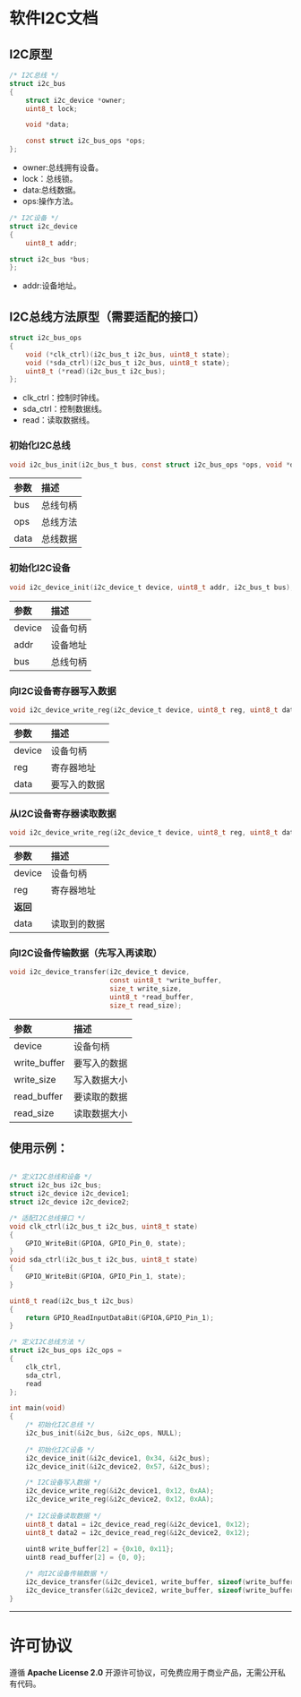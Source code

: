 # 软件I2C文档

## I2C原型

```c
/* I2C总线 */
struct i2c_bus
{
    struct i2c_device *owner;
    uint8_t lock;

    void *data;

    const struct i2c_bus_ops *ops;
};
```

- owner:总线拥有设备。
- lock：总线锁。
- data:总线数据。
- ops:操作方法。

```c
/* I2C设备 */
struct i2c_device
{
    uint8_t addr;

struct i2c_bus *bus;
};
```

- addr:设备地址。

## I2C总线方法原型（需要适配的接口）

```c
struct i2c_bus_ops
{
    void (*clk_ctrl)(i2c_bus_t i2c_bus, uint8_t state);
    void (*sda_ctrl)(i2c_bus_t i2c_bus, uint8_t state);
    uint8_t (*read)(i2c_bus_t i2c_bus);
};
```

- clk_ctrl：控制时钟线。
- sda_ctrl：控制数据线。
- read：读取数据线。

### 初始化I2C总线

```c
void i2c_bus_init(i2c_bus_t bus, const struct i2c_bus_ops *ops, void *data);
```

| 参数   | 描述   |
|:-----|:-----|
| bus  | 总线句柄 |
| ops  | 总线方法 |
| data | 总线数据 |

### 初始化I2C设备

```c
void i2c_device_init(i2c_device_t device, uint8_t addr, i2c_bus_t bus);
```

| 参数     | 描述   |
|:-------|:-----|
| device | 设备句柄 |
| addr   | 设备地址 |
| bus    | 总线句柄 |

### 向I2C设备寄存器写入数据

```c
void i2c_device_write_reg(i2c_device_t device, uint8_t reg, uint8_t data);
```

| 参数     | 描述     |
|:-------|:-------|
| device | 设备句柄   |
| reg    | 寄存器地址  |
| data   | 要写入的数据 |

### 从I2C设备寄存器读取数据

```c
void i2c_device_write_reg(i2c_device_t device, uint8_t reg, uint8_t data);
```

| 参数     | 描述     |
|:-------|:-------|
| device | 设备句柄   |
| reg    | 寄存器地址  |
| **返回** |        |
| data   | 读取到的数据 |

### 向I2C设备传输数据（先写入再读取）

```c
void i2c_device_transfer(i2c_device_t device,
                         const uint8_t *write_buffer,
                         size_t write_size,
                         uint8_t *read_buffer,
                         size_t read_size);
```

| 参数           | 描述     |
|:-------------|:-------|
| device       | 设备句柄   |
| write_buffer | 要写入的数据 |
| write_size   | 写入数据大小 |
| read_buffer  | 要读取的数据 |
| read_size    | 读取数据大小 |

## 使用示例：

```c

/* 定义I2C总线和设备 */
struct i2c_bus i2c_bus;
struct i2c_device i2c_device1;
struct i2c_device i2c_device2;

/* 适配I2C总线接口 */
void clk_ctrl(i2c_bus_t i2c_bus, uint8_t state)
{
    GPIO_WriteBit(GPIOA, GPIO_Pin_0, state);
}
void sda_ctrl(i2c_bus_t i2c_bus, uint8_t state)
{
    GPIO_WriteBit(GPIOA, GPIO_Pin_1, state);
}

uint8_t read(i2c_bus_t i2c_bus)
{
    return GPIO_ReadInputDataBit(GPIOA,GPIO_Pin_1);
}

/* 定义I2C总线方法 */
struct i2c_bus_ops i2c_ops =
{
    clk_ctrl,
    sda_ctrl,
    read
};

int main(void)
{
    /* 初始化I2C总线 */
    i2c_bus_init(&i2c_bus, &i2c_ops, NULL);
    
    /* 初始化I2C设备 */
    i2c_device_init(&i2c_device1, 0x34, &i2c_bus);
    i2c_device_init(&i2c_device2, 0x57, &i2c_bus);

    /* I2C设备写入数据 */
    i2c_device_write_reg(&i2c_device1, 0x12, 0xAA);
    i2c_device_write_reg(&i2c_device2, 0x12, 0xAA);
    
    /* I2C设备读取数据 */
    uint8_t data1 = i2c_device_read_reg(&i2c_device1, 0x12);
    uint8_t data2 = i2c_device_read_reg(&i2c_device2, 0x12);
    
    uint8 write_buffer[2] = {0x10, 0x11};
    uint8 read_buffer[2] = {0, 0};

    /* 向I2C设备传输数据 */
    i2c_device_transfer(&i2c_device1, write_buffer, sizeof(write_buffer), read_buffer, sizeof(read_buffer));
    i2c_device_transfer(&i2c_device2, write_buffer, sizeof(write_buffer), read_buffer, sizeof(read_buffer));
}
```

 ----------

# 许可协议

遵循 **Apache License 2.0** 开源许可协议，可免费应用于商业产品，无需公开私有代码。